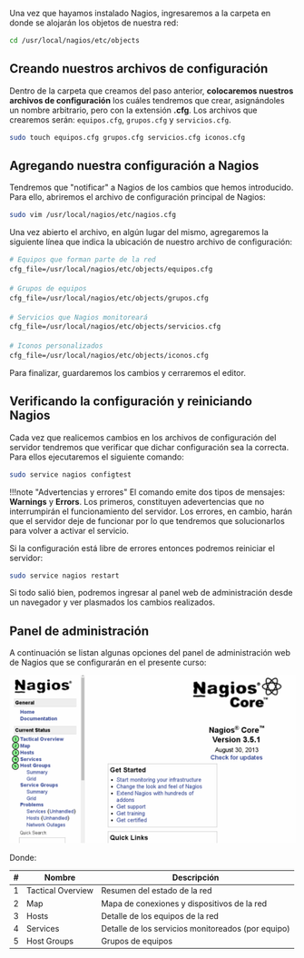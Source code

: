 Una vez que hayamos instalado Nagios, ingresaremos a la carpeta en donde se alojarán los objetos de nuestra red: 

```bash
cd /usr/local/nagios/etc/objects
```

## Creando nuestros archivos de configuración


Dentro de la carpeta que creamos del paso anterior, **colocaremos nuestros archivos de configuración** los cuáles tendremos que crear, asignándoles un nombre arbitrario, pero con la extensión **.cfg**. Los archivos que crearemos serán: `equipos.cfg`, `grupos.cfg` y `servicios.cfg`.

```bash
sudo touch equipos.cfg grupos.cfg servicios.cfg iconos.cfg
```

## Agregando nuestra configuración a Nagios


Tendremos que "notificar" a Nagios de los cambios que hemos introducido. Para ello, abriremos el archivo de configuración principal de Nagios: 

```bash
sudo vim /usr/local/nagios/etc/nagios.cfg
```

Una vez abierto el archivo, en algún lugar del mismo, agregaremos la siguiente línea que indica la ubicación de nuestro archivo de configuración: 

```apache
# Equipos que forman parte de la red
cfg_file=/usr/local/nagios/etc/objects/equipos.cfg
  
# Grupos de equipos
cfg_file=/usr/local/nagios/etc/objects/grupos.cfg

# Servicios que Nagios monitoreará
cfg_file=/usr/local/nagios/etc/objects/servicios.cfg

# Iconos personalizados
cfg_file=/usr/local/nagios/etc/objects/iconos.cfg
```

Para finalizar, guardaremos los cambios y cerraremos el editor.

## Verificando la configuración y reiniciando Nagios
Cada vez que realicemos cambios en los archivos de configuración del servidor tendremos que verificar que dichar configuración sea la correcta. Para ellos ejecutaremos el siguiente comando:

```bash
sudo service nagios configtest
```


!!!note "Advertencias y errores" 
	El comando emite dos tipos de mensajes: **Warnings** y **Errors**. Los primeros, constituyen adevertencias que no interrumpirán el funcionamiento del servidor. Los errores, en cambio, harán que el servidor deje de funcionar por lo que tendremos que solucionarlos para volver a activar el servicio.


Si la configuración está libre de errores entonces podremos reiniciar el servidor: 

```bash
sudo service nagios restart
```

Si todo salió bien, podremos ingresar al panel web de administración desde un navegador y ver plasmados los cambios realizados. 

## Panel de administración
A continuación se listan algunas opciones del panel de administración web de Nagios que se configurarán en el presente curso: 

![Panel de Nagios](imgNagios/nagiospanel.png)

Donde:

|#|Nombre|Descripción|
|----|----|----|
|1|Tactical Overview|Resumen del estado de la red|
|2|Map|Mapa de conexiones y dispositivos de la red|
|3|Hosts|Detalle de los equipos de la red|
|4|Services|Detalle de los servicios monitoreados (por equipo)|
|5|Host Groups|Grupos de equipos|

